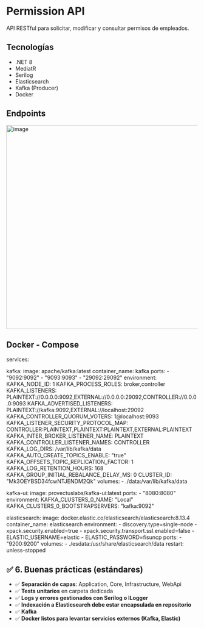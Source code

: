 # Permission API

API RESTful para solicitar, modificar y consultar permisos de empleados.

## Tecnologías
- .NET 8
- MediatR
- Serilog
- Elasticsearch
- Kafka (Producer)
- Docker

## Endpoints

<img width="1799" height="535" alt="image" src="https://github.com/user-attachments/assets/32afe2e7-601a-4c37-9c63-552855e37c48" />


## Docker - Compose

services:

  kafka:
    image: apache/kafka:latest
    container_name: kafka
    ports:
      - "9092:9092"
      - "9093:9093"
      - "29092:29092"
    environment:
      KAFKA_NODE_ID: 1
      KAFKA_PROCESS_ROLES: broker,controller
      KAFKA_LISTENERS: PLAINTEXT://0.0.0.0:9092,EXTERNAL://0.0.0.0:29092,CONTROLLER://0.0.0.0:9093
      KAFKA_ADVERTISED_LISTENERS: PLAINTEXT://kafka:9092,EXTERNAL://localhost:29092
      KAFKA_CONTROLLER_QUORUM_VOTERS: 1@localhost:9093
      KAFKA_LISTENER_SECURITY_PROTOCOL_MAP: CONTROLLER:PLAINTEXT,PLAINTEXT:PLAINTEXT,EXTERNAL:PLAINTEXT
      KAFKA_INTER_BROKER_LISTENER_NAME: PLAINTEXT
      KAFKA_CONTROLLER_LISTENER_NAMES: CONTROLLER
      KAFKA_LOG_DIRS: /var/lib/kafka/data
      KAFKA_AUTO_CREATE_TOPICS_ENABLE: "true"
      KAFKA_OFFSETS_TOPIC_REPLICATION_FACTOR: 1
      KAFKA_LOG_RETENTION_HOURS: 168
      KAFKA_GROUP_INITIAL_REBALANCE_DELAY_MS: 0
      CLUSTER_ID: "Mk3OEYBSD34fcwNTJENDM2Qk"
    volumes:
      - ./data:/var/lib/kafka/data
      
      
  kafka-ui:
    image: provectuslabs/kafka-ui:latest
    ports:
      - "8080:8080"
    environment:
      KAFKA_CLUSTERS_0_NAME: "Local"
      KAFKA_CLUSTERS_0_BOOTSTRAPSERVERS: "kafka:9092"
 

  elasticsearch:
    image: docker.elastic.co/elasticsearch/elasticsearch:8.13.4
    container_name: elasticsearch
    environment:
      - discovery.type=single-node
      - xpack.security.enabled=true
      - xpack.security.transport.ssl.enabled=false
      - ELASTIC_USERNAME=elastic
      - ELASTIC_PASSWORD=fisuncp
    ports:
      - "9200:9200"
    volumes:
      - ./esdata:/usr/share/elasticsearch/data
    restart: unless-stopped


## ✅ 6. Buenas prácticas (estándares)

- ✅ **Separación de capas**: Application, Core, Infrastructure, WebApi
- ✅ **Tests unitarios** en carpeta dedicada
- ✅ **Logs y errores gestionados con Serilog o ILogger**
- ✅ **Indexación a Elasticsearch debe estar encapsulada en repositorio**
- ✅ **Kafka**
- ✅ **Docker listos para levantar servicios externos (Kafka, Elastic)**
